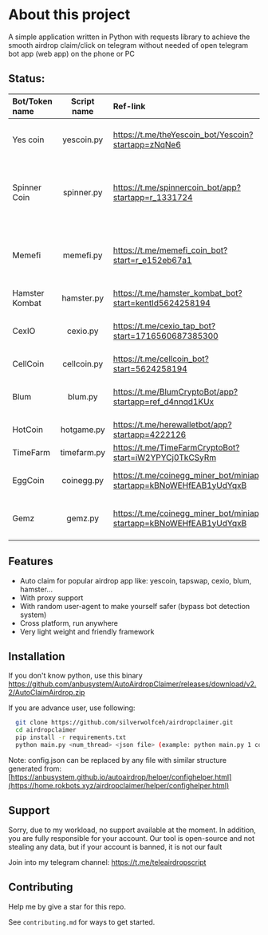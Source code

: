 
# About this project

A simple application written in Python with requests library to achieve the smooth airdrop claim/click on telegram without needed of open telegram bot app (web app) on the phone or PC


## Status:
| Bot/Token name  | Script name  | Ref-link | Status | Function |
| :------------ |:---------------:| :-----| -----: | :----- |
| Yes coin      | yescoin.py | https://t.me/theYescoin_bot/Yescoin?startapp=zNqNe6 |  Working | Login, claim, use boost energy |
| Spinner Coin      | spinner.py | https://t.me/spinnercoin_bot/app?startapp=r_1331724 |  Working | Login, spin, upgrade, use boost, open box |
| Memefi      | memefi.py | https://t.me/memefi_coin_bot?start=r_e152eb67a1 |  Working | Login, click, re-charge energy (required clean IP) |
| Hamster Kombat      | hamster.py | https://t.me/hamster_kombat_bot?start=kentId5624258194  |  Working | claim and boost |
| CexIO      | cexio.py | https://t.me/cexio_tap_bot?start=1716560687385300 |  Working | Tap, get farm, get referal, start farm |
| CellCoin      | cellcoin.py | https://t.me/cellcoin_bot?start=5624258194 |  Working | Claim, Tap |
| Blum      | blum.py | https://t.me/BlumCryptoBot/app?startapp=ref_d4nnqd1KUx |  Working | Claim, hacking game (disabled) |
| HotCoin      | hotgame.py | https://t.me/herewalletbot/app?startapp=4222126 |  Working | Claim |
| TimeFarm      | timefarm.py | https://t.me/TimeFarmCryptoBot?start=iW2YPYCj0TkCSyRm |  Working | Claim, start farm |
| EggCoin      | coinegg.py | https://t.me/coinegg_miner_bot/miniapp?startapp=kBNoWEHfEAB1yUdYqxB |  Working | Login, claim egg and usdt |
| Gemz      | gemz.py | https://t.me/coinegg_miner_bot/miniapp?startapp=kBNoWEHfEAB1yUdYqxB |  Working | Login, tap, use boost energy |


## Features

- Auto claim for popular airdrop app like: yescoin, tapswap, cexio, blum, hamster...
- With proxy support
- With random user-agent to make yourself safer (bypass bot detection system)
- Cross platform, run anywhere 
- Very light weight and friendly framework


## Installation
If you don't know python, use this binary https://github.com/anbusystem/AutoAirdropClaimer/releases/download/v2.2/AutoClaimAirdrop.zip

If you are advance user, use following:
```bash
  git clone https://github.com/silverwolfceh/airdropclaimer.git
  cd airdropclaimer
  pip install -r requirements.txt
  python main.py <num_thread> <json file> (example: python main.py 1 config.json)
```

Note: config.json can be replaced by any file with similar structure generated from: [https://anbusystem.github.io/autoairdrop/helper/confighelper.html](https://home.rokbots.xyz/airdropclaimer/helper/confighelper.html)

## Support

Sorry, due to my workload, no support available at the moment. In addition, you are fully responsible for your account. Our tool is open-source and not stealing any data, but if your account is banned, it is not our fault

Join into my telegram channel: https://t.me/teleairdropscript

## Contributing
Help me by give a star for this repo.

See `contributing.md` for ways to get started.
